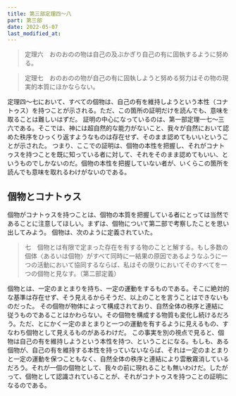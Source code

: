```yaml
---
title: 第三部定理四～八
part: 第三部
date: 2022-05-07
last_modified_at:
---
```


>定理六　おのおのの物は自己の及ぶかぎり自己の有に固執するように努める。

>定理七　おのおのの物が自己の有に固執しようと努める努力はその物の現実的本質にほかならない。

定理四～七において、すべての個物は、自己の有を維持しようという本性（コナトゥス）を持つことが示される。ただ、この箇所の証明だけを読んでも、意味を取ることは難しいはずだ。
証明の中心になっているのは、第一部定理一七～三六である。そこでは、神には超自然的な能力がないこと、我々が自然において認めた秩序をひっくり返すようなものは存在せず、そのまま認めてもいいということが示された。
つまり、ここでの証明は、個物の本性を把握し、それがコナトゥスを持つことを既に知っている者に対して、それをそのまま認めてもいい、というものでしかないのだ。個物の本性を把握していない者が、いくらこの箇所を読んでも意味を取れるわけがないのである。

## 個物とコナトゥス

個物がコナトゥスを持つことは、個物の本質を把握している者にとっては当然であることに注意してほしい。まずは、個物について第二部で考察したことを思い出してみよう。
個物は、次のように定義されていた。

>七　個物とは有限で定まった存在を有する物のことと解する。もし多数の個体〈あるいは個物〉がすべて同時に一結果の原因であるようなふうに一つの活動において協同するならば、私はその限りにおいてそのすべてを一つの個物と見なす。（第二部定義）

個物とは、一定のまとまりを持ち、一定の運動をするものである。そこに絶対的な基準は存在せず、そう見えるからそうだ、以上のことを言うことはできないものだった。
その個物が物体によって構成されており、自然全体の秩序と連結に従うものであることはかわらない。その個物を構成する物質も変化し続けるだろう。ただ、とにかく一定のまとまりと一つの運動を有するように見えるもの、すなわち個物として見えるものがあるわけだ。
この事実を別の視点で見ると、個物は自己の有を維持しようという本性を持つ、ということになる。もしも、ある個物が、自己の有を維持する本性を持っていないならば、それは一定のまとまりと一定の運動を保つこともなく、自然全体の秩序と連結により雲散霧消しているだろう。それが一個の個物として、我々の前に現れることも無いわけだ。したがって、個物として認識されていることが、それがコナトゥスを持つことの証明になるのである。
